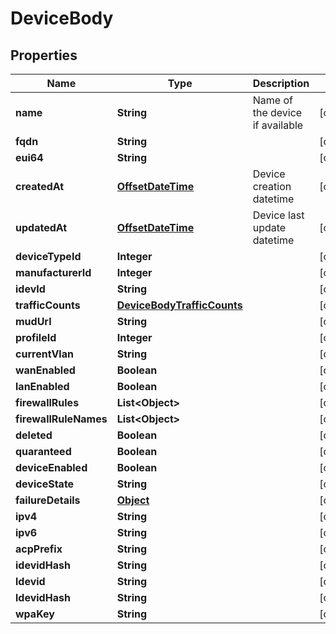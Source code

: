 

# DeviceBody

## Properties

Name | Type | Description | Notes
------------ | ------------- | ------------- | -------------
**name** | **String** | Name of the device if available |  [optional]
**fqdn** | **String** |  |  [optional]
**eui64** | **String** |  |  [optional]
**createdAt** | [**OffsetDateTime**](OffsetDateTime.md) | Device creation datetime |  [optional]
**updatedAt** | [**OffsetDateTime**](OffsetDateTime.md) | Device last update datetime |  [optional]
**deviceTypeId** | **Integer** |  |  [optional]
**manufacturerId** | **Integer** |  |  [optional]
**idevId** | **String** |  |  [optional]
**trafficCounts** | [**DeviceBodyTrafficCounts**](DeviceBodyTrafficCounts.md) |  |  [optional]
**mudUrl** | **String** |  |  [optional]
**profileId** | **Integer** |  |  [optional]
**currentVlan** | **String** |  |  [optional]
**wanEnabled** | **Boolean** |  |  [optional]
**lanEnabled** | **Boolean** |  |  [optional]
**firewallRules** | **List&lt;Object&gt;** |  |  [optional]
**firewallRuleNames** | **List&lt;Object&gt;** |  |  [optional]
**deleted** | **Boolean** |  |  [optional]
**quaranteed** | **Boolean** |  |  [optional]
**deviceEnabled** | **Boolean** |  |  [optional]
**deviceState** | **String** |  |  [optional]
**failureDetails** | [**Object**](.md) |  |  [optional]
**ipv4** | **String** |  |  [optional]
**ipv6** | **String** |  |  [optional]
**acpPrefix** | **String** |  |  [optional]
**idevidHash** | **String** |  |  [optional]
**ldevid** | **String** |  |  [optional]
**ldevidHash** | **String** |  |  [optional]
**wpaKey** | **String** |  |  [optional]



